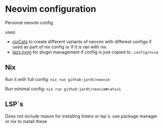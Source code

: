 # Neovim configuration

Personal neovim config.

uses:

- [nixCats](https://github.com/BirdeeHub/nixCats-nvim) to create different variants of neovim with differest configs if used as part of nix config or if it is ran with nix.
- [lazy.nvim](https://github.com/folke/lazy.nvim) for plugin managemant if config is just copied to `.config/nvim`

## Nix

Run it with full config: `nix run github:jardt/neovim`

Run minimal config: `nix run github:jardt/neovim#catsvi`

## LSP`s

Does not include mason for installing linters or lsp`s.
use package manager or nix to install these
